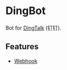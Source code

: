 # DingBot

Bot for [DingTalk](https://www.dingtalk.com) (钉钉).

## Features

- [Webhook](https://open-doc.dingtalk.com/docs/doc.htm?spm=a219a.7629140.0.0.lwJef4&treeId=257&articleId=105735&docType=1)
